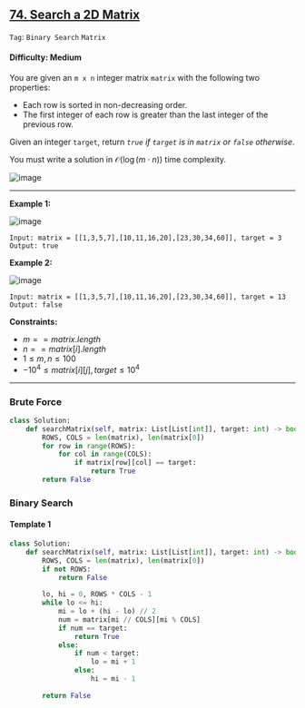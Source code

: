 ## [74. Search a 2D Matrix](https://leetcode.com/problems/search-a-2d-matrix/)

```Tag```: ```Binary Search``` ```Matrix```

#### Difficulty: Medium

You are given an ```m x n``` integer matrix ```matrix``` with the following two properties:

- Each row is sorted in non-decreasing order.
- The first integer of each row is greater than the last integer of the previous row.

Given an integer ```target```, return _```true``` if ```target``` is in ```matrix``` or ```false``` otherwise_.

You must write a solution in $\mathcal{O}(\log(m \cdot n))$ time complexity.

![image](https://github.com/quananhle/Python/assets/35042430/d8393bba-bcd0-4328-abbc-a91005908fd6)

---

__Example 1:__

![image](https://assets.leetcode.com/uploads/2020/10/05/mat.jpg)
```
Input: matrix = [[1,3,5,7],[10,11,16,20],[23,30,34,60]], target = 3
Output: true
```

__Example 2:__

![image](https://assets.leetcode.com/uploads/2020/10/05/mat2.jpg)
```
Input: matrix = [[1,3,5,7],[10,11,16,20],[23,30,34,60]], target = 13
Output: false
```

__Constraints:__

- $m == matrix.length$
- $n == matrix[i].length$
- $1 \le m, n \le 100$
- $-10^{4} \le matrix[i][j], target \le 10^{4}$

---

### Brute Force

```Python
class Solution:
    def searchMatrix(self, matrix: List[List[int]], target: int) -> bool:
        ROWS, COLS = len(matrix), len(matrix[0])
        for row in range(ROWS):
            for col in range(COLS):
                if matrix[row][col] == target:
                    return True
        return False
```

### Binary Search

#### Template 1

```Python
class Solution:
    def searchMatrix(self, matrix: List[List[int]], target: int) -> bool:
        ROWS, COLS = len(matrix), len(matrix[0])
        if not ROWS:
            return False
        
        lo, hi = 0, ROWS * COLS - 1
        while lo <= hi:
            mi = lo + (hi - lo) // 2
            num = matrix[mi // COLS][mi % COLS]
            if num == target:
                return True
            else:
                if num < target:
                    lo = mi + 1
                else:
                    hi = mi - 1
        
        return False
```
